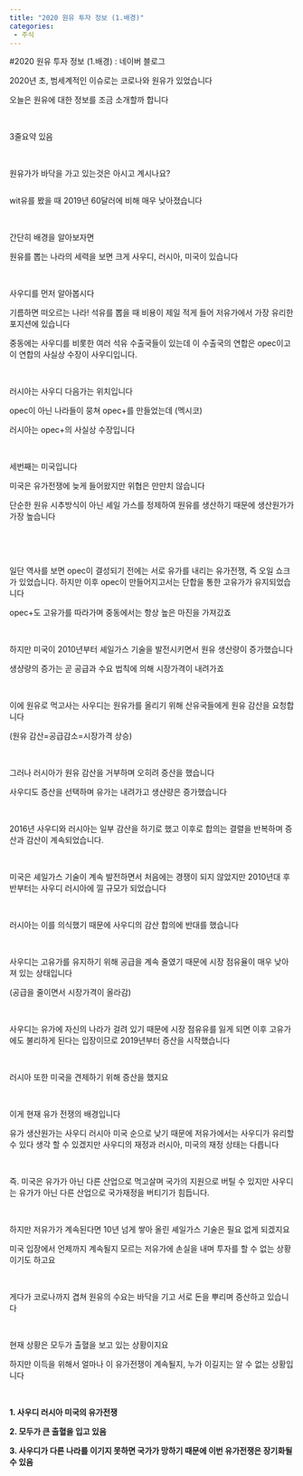 ```yaml
---
title: "2020 원유 투자 정보 (1.배경)"
categories:
 - 주식
---
```

#2020 원유 투자 정보 (1.배경) : 네이버 블로그
<div class="wrap_rabbit pcol2 _param(1) _postViewArea222003854564" id="post-view222003854564">
<!-- Rabbit HTML --><div class="se-viewer se-theme-default" lang="ko-KR">
<!-- SE_DOC_HEADER_END -->
<div class="se-main-container">
<div class="se-component se-text se-l-default" id="SE-dc9bb8dc-d0a9-47a4-b82d-714d8b4c7d9e">
<div class="se-component-content">
<div class="se-section se-section-text se-l-default">
<div class="se-module se-module-text">
<!-- SE-TEXT { --><p class="se-text-paragraph se-text-paragraph-align-" id="SE-d18f2c15-c01e-46ed-a9f6-8539f3db0637" style=""><span class="se-fs- se-ff-" id="SE-1da38376-ac1a-4978-a09f-78a378115d2c" style="">2020년 초, 범세계적인 이슈로는 코로나와 원유가 있었습니다</span></p><!-- } SE-TEXT --><!-- SE-TEXT { --><p class="se-text-paragraph se-text-paragraph-align-" id="SE-551d0c6a-d80b-41e6-9d55-559754242436" style=""><span class="se-fs- se-ff-" id="SE-a8e02554-0354-484a-ab51-b812402903ae" style="">오늘은 원유에 대한 정보를 조금 소개할까 합니다</span></p><!-- } SE-TEXT --><!-- SE-TEXT { --><p class="se-text-paragraph se-text-paragraph-align-" id="SE-a75da8e2-7f3d-47c0-b217-87a29a77dca4" style=""><span class="se-fs- se-ff-" id="SE-34bda5ec-29e8-438c-80f4-a4ada19f769a" style="">​</span></p><!-- } SE-TEXT --><!-- SE-TEXT { --><p class="se-text-paragraph se-text-paragraph-align-" id="SE-18e830ba-1659-478f-bae0-4a843105c140" style=""><span class="se-fs- se-ff-" id="SE-d04ba5b5-2021-4a70-aa15-305fac4ab6ae" style="">3줄요약 있음</span></p><!-- } SE-TEXT --><!-- SE-TEXT { --><p class="se-text-paragraph se-text-paragraph-align-" id="SE-7dc24a51-d05f-4de9-b6cc-8269a3510aef" style=""><span class="se-fs- se-ff-" id="SE-5f627375-864b-4ed9-afde-140f22975a79" style="">​</span></p><!-- } SE-TEXT --><!-- SE-TEXT { --><p class="se-text-paragraph se-text-paragraph-align-" id="SE-56c61d52-9c1a-4b73-b224-041f5892f600" style=""><span class="se-fs- se-ff-" id="SE-b9f2cd27-46e7-4dc6-87a7-afa5ad862929" style="">원유가가 바닥을 가고 있는것은 아시고 계시나요?</span></p><!-- } SE-TEXT -->
</div>
</div>
</div>
</div> <div class="se-component se-image se-l-default" id="SE-aca6586d-ec71-4c4e-b960-4b2d0fb066ea">
<div class="se-component-content se-component-content-normal">
<div class="se-section se-section-image se-l-default se-section-align-" style="max-width:662px;">
<div class="se-module se-module-image" style="">
<a class="se-module-image-link __se_image_link __se_link" data-linkdata='{"id" : "SE-aca6586d-ec71-4c4e-b960-4b2d0fb066ea", "src" : "https://postfiles.pstatic.net/MjAyMDA2MTdfMjc4/MDAxNTkyMzc3NTQ2MjMz.7VQ-C9sF_8AuY6ekfNBKfg_AlZXve9SR9xzfsZwBlTwg.OkhMSLcNZl4IbGStEClMuaEwGeFwIsewzNOFwkWxxkAg.PNG.dls32208/image.png", "linkUse" : "false", "link" : ""}' data-linktype="img" href="#" onclick="return false;" style="">
<img alt="" class="se-image-resource" data-height="350" data-lazy-src="https://postfiles.pstatic.net/MjAyMDA2MTdfMjc4/MDAxNTkyMzc3NTQ2MjMz.7VQ-C9sF_8AuY6ekfNBKfg_AlZXve9SR9xzfsZwBlTwg.OkhMSLcNZl4IbGStEClMuaEwGeFwIsewzNOFwkWxxkAg.PNG.dls32208/image.png?type=w966" data-width="662" src="https://raw.githubusercontent.com/rage147-OwO/rage147-OwO.github.io/master/_images/images/2023-01-182020 원유 투자 정보 (1.배경)/0.png">
</a>
</div>
</div>
</div>
</div> <div class="se-component se-text se-l-default" id="SE-4c74c120-f286-4184-9f29-0b1959dbc2c3">
<div class="se-component-content">
<div class="se-section se-section-text se-l-default">
<div class="se-module se-module-text">
<!-- SE-TEXT { --><p class="se-text-paragraph se-text-paragraph-align-" id="SE-71af15f8-f4af-41d1-8886-87f09e0e1da9" style=""><span class="se-fs- se-ff-" id="SE-4708a0cf-c156-4957-a82c-49ee4121caa8" style="">wit유를 봤을 때 2019년 60달러에 비해 매우 낮아졌습니다</span></p><!-- } SE-TEXT --><!-- SE-TEXT { --><p class="se-text-paragraph se-text-paragraph-align-" id="SE-df70f39c-a7a4-4929-8797-9a5173a0441f" style=""><span class="se-fs- se-ff-" id="SE-48c13fd6-d8cd-49ad-bebc-6caa10171ad8" style="">​</span></p><!-- } SE-TEXT --><!-- SE-TEXT { --><p class="se-text-paragraph se-text-paragraph-align-" id="SE-fc56ee42-a579-41cd-b645-ba2571fb07e3" style=""><span class="se-fs- se-ff-" id="SE-eff21b08-11dc-46a4-85f5-306c323124d6" style="">간단히 배경을 알아보자면</span></p><!-- } SE-TEXT --><!-- SE-TEXT { --><p class="se-text-paragraph se-text-paragraph-align-" id="SE-10ffece5-d90f-49dd-9bb4-c6f0b0741e10" style=""><span class="se-fs- se-ff-" id="SE-c354dd37-7f02-4e83-b7b6-da13643ad563" style="">원유를 뽑는 나라의 세력을 보면 크게 사우디, 러시아, 미국이 있습니다</span></p><!-- } SE-TEXT --><!-- SE-TEXT { --><p class="se-text-paragraph se-text-paragraph-align-" id="SE-51bd7097-7a13-4bbd-b41d-2963ebdddfa7" style=""><span class="se-fs- se-ff-" id="SE-ca62acab-ec74-47b1-969a-391c5a558877" style="">​</span></p><!-- } SE-TEXT --><!-- SE-TEXT { --><p class="se-text-paragraph se-text-paragraph-align-" id="SE-b35c01cd-7024-4b5f-8d93-c423aefd96d4" style=""><span class="se-fs- se-ff-" id="SE-e432c86e-a178-4d39-89a9-ea8b4cd933f3" style="">사우디를 먼저 알아봅시다</span></p><!-- } SE-TEXT --><!-- SE-TEXT { --><p class="se-text-paragraph se-text-paragraph-align-" id="SE-9b926a9b-4bd2-4901-a650-3c86f6193653" style=""><span class="se-fs- se-ff-" id="SE-3541dc90-fc91-4683-8735-14befeeeed9f" style="">기름하면 떠오르는 나라! 석유를 뽑을 때 비용이 제일 적게 들어 저유가에서 가장 유리한 포지션에 있습니다</span></p><!-- } SE-TEXT --><!-- SE-TEXT { --><p class="se-text-paragraph se-text-paragraph-align-" id="SE-ad23f33c-4fc8-4692-921d-db890535af68" style=""><span class="se-fs- se-ff-" id="SE-75950cfe-ce7b-4d7a-a636-1fce87bc5d77" style="">중동에는 사우디를 비롯한 여러 석유 수출국들이 있는데 이 수출국의 연합은 opec이고 이 연합의 사실상 수장이 사우디입니다. </span></p><!-- } SE-TEXT --><!-- SE-TEXT { --><p class="se-text-paragraph se-text-paragraph-align-" id="SE-4c9cda28-7f4a-4089-91a4-4394158cd5a6" style=""><span class="se-fs- se-ff-" id="SE-9860adae-7c32-473e-9c51-d4935b50fd46" style="">​</span></p><!-- } SE-TEXT --><!-- SE-TEXT { --><p class="se-text-paragraph se-text-paragraph-align-" id="SE-db48c402-cf8e-4542-816e-211648b22b67" style=""><span class="se-fs- se-ff-" id="SE-a926b69f-bc51-4b1a-b005-cc23411b30b0" style="">러시아는 사우디 다음가는 위치입니다</span></p><!-- } SE-TEXT --><!-- SE-TEXT { --><p class="se-text-paragraph se-text-paragraph-align-" id="SE-565086e2-e814-41b3-9efc-d3a4a92a6f02" style=""><span class="se-fs- se-ff-" id="SE-2f505601-c4ce-443d-ac9c-b33ac812853a" style="">opec이 아닌 나라들이 뭉쳐 opec+를 만들었는데 (멕시코)</span></p><!-- } SE-TEXT --><!-- SE-TEXT { --><p class="se-text-paragraph se-text-paragraph-align-" id="SE-617f262d-6282-4ee5-b199-cec8fd1bd0cf" style=""><span class="se-fs- se-ff-" id="SE-8914dcaf-e334-4af7-afbf-577383a8485c" style="">러시아는 opec+의 사실상 수장입니다</span></p><!-- } SE-TEXT --><!-- SE-TEXT { --><p class="se-text-paragraph se-text-paragraph-align-" id="SE-dad5d59a-0b7c-4033-896f-15e3de6672af" style=""><span class="se-fs- se-ff-" id="SE-a4a8f2fb-b632-4ab8-94d4-4466bc30e66b" style="">​</span></p><!-- } SE-TEXT --><!-- SE-TEXT { --><p class="se-text-paragraph se-text-paragraph-align-" id="SE-f3f7e1ae-e26b-4e24-9bac-1a72c661dc4e" style=""><span class="se-fs- se-ff-" id="SE-9b54f670-1b8a-4e8a-a49f-9232a496d8e8" style="">세번째는 미국입니다</span></p><!-- } SE-TEXT --><!-- SE-TEXT { --><p class="se-text-paragraph se-text-paragraph-align-" id="SE-9f5a2b41-bdd5-4fc7-894f-117abde88bd4" style=""><span class="se-fs- se-ff-" id="SE-481f7828-e168-4cf6-95a2-59f9b611d8dd" style="">미국은 유가전쟁에 늦게 들어왔지만 위협은 만만치 않습니다</span></p><!-- } SE-TEXT --><!-- SE-TEXT { --><p class="se-text-paragraph se-text-paragraph-align-" id="SE-d12a1d65-6e5e-4f67-958c-afd48cb8ce43" style=""><span class="se-fs- se-ff-" id="SE-4af0feed-0418-4308-9bcb-2981a3d627e2" style="">단순한 원유 시추방식이 아닌 셰일 가스를 정제하여 원유를 생산하기 때문에 생산원가가 가장 높습니다</span></p><!-- } SE-TEXT --><!-- SE-TEXT { --><p class="se-text-paragraph se-text-paragraph-align-" id="SE-d544538f-14dd-4a5f-9383-0a4815ecb269" style=""><span class="se-fs- se-ff-" id="SE-64d3b099-eaa3-4a9d-9e8f-985df3e4fc89" style="">​</span></p><!-- } SE-TEXT --><!-- SE-TEXT { --><p class="se-text-paragraph se-text-paragraph-align-" id="SE-074fa83e-060e-49c1-8fb2-655ad62b011d" style=""><span class="se-fs- se-ff-" id="SE-cee57799-3a7b-42f9-b551-aa8998b6b023" style="">​</span></p><!-- } SE-TEXT --><!-- SE-TEXT { --><p class="se-text-paragraph se-text-paragraph-align-" id="SE-f6036bb7-2bed-4575-8b9b-eec21c6a26e4" style=""><span class="se-fs- se-ff-" id="SE-a5f24832-2b6f-4b42-af5d-587e1689be0d" style="">일단 역사를 보면 opec이 결성되기 전에는 서로 유가를 내리는 유가전쟁, 즉 오일 쇼크가 있었습니다. 하지만 이후 opec이 만들어지고서는 단합을 통한 고유가가 유지되었습니다</span></p><!-- } SE-TEXT --><!-- SE-TEXT { --><p class="se-text-paragraph se-text-paragraph-align-" id="SE-cd379242-7cb8-4430-9053-1918a8414b93" style=""><span class="se-fs- se-ff-" id="SE-8f26dd17-284b-4260-8cc1-9b0c7e273814" style="">opec+도 고유가를 따라가며 중동에서는 항상 높은 마진을 가져갔죠</span></p><!-- } SE-TEXT --><!-- SE-TEXT { --><p class="se-text-paragraph se-text-paragraph-align-" id="SE-c334a919-5799-44a9-83ae-f0bf5a6db87f" style=""><span class="se-fs- se-ff-" id="SE-764bd7b6-ebc8-439f-9ac3-b35e498978ca" style="">​</span></p><!-- } SE-TEXT --><!-- SE-TEXT { --><p class="se-text-paragraph se-text-paragraph-align-" id="SE-753a13f4-4238-43aa-a1d2-fd89b26b00a7" style=""><span class="se-fs- se-ff-" id="SE-4e72fc28-d191-41de-9c84-9536407f968a" style="">하지만 미국이 2010년부터 셰일가스 기술을 발전시키면서 원유 생산량이 증가했습니다</span></p><!-- } SE-TEXT --><!-- SE-TEXT { --><p class="se-text-paragraph se-text-paragraph-align-" id="SE-9f76bada-b394-4964-8324-6d8c440d0bb6" style=""><span class="se-fs- se-ff-" id="SE-d94ba86d-8b66-4e82-9796-b828625468f1" style="">생샹량의 증가는 곧 공급과 수요 법칙에 의해 시장가격이 내려가죠</span></p><!-- } SE-TEXT --><!-- SE-TEXT { --><p class="se-text-paragraph se-text-paragraph-align-" id="SE-d406506b-bf74-4895-8a5f-3b27259f1fb7" style=""><span class="se-fs- se-ff-" id="SE-30b68075-924d-4f27-af07-ad4839e7b09a" style="">​</span></p><!-- } SE-TEXT --><!-- SE-TEXT { --><p class="se-text-paragraph se-text-paragraph-align-" id="SE-61d09bb5-0458-4a6f-bded-33560e7e02d4" style=""><span class="se-fs- se-ff-" id="SE-b0933daa-2441-4c4b-aa57-62cb7cac62b1" style="">이에 원유로 먹고사는 사우디는 원유가를 올리기 위해 산유국들에게 원유 감산을 요청합니다</span></p><!-- } SE-TEXT --><!-- SE-TEXT { --><p class="se-text-paragraph se-text-paragraph-align-" id="SE-dba5a627-10da-4cbe-b00d-1d806ed8b05d" style=""><span class="se-fs- se-ff-" id="SE-5c0a0ab5-dbf3-4605-85a8-e89acde48405" style="">(원유 감산=공급감소=시장가격 상승)</span></p><!-- } SE-TEXT --><!-- SE-TEXT { --><p class="se-text-paragraph se-text-paragraph-align-" id="SE-40ff7f82-311d-464c-8aab-394c141b1ae3" style=""><span class="se-fs- se-ff-" id="SE-29369c2d-43db-46aa-8d11-0034b0074868" style="">​</span></p><!-- } SE-TEXT --><!-- SE-TEXT { --><p class="se-text-paragraph se-text-paragraph-align-" id="SE-45f9e422-6c50-4c53-8411-dc6320e26a3d" style=""><span class="se-fs- se-ff-" id="SE-0bf45e2c-5405-4486-b04d-5bb06b29ac79" style="">그러나 러시아가 원유 감산을 거부하며 오히려 증산을 했습니다</span></p><!-- } SE-TEXT --><!-- SE-TEXT { --><p class="se-text-paragraph se-text-paragraph-align-" id="SE-bd75e2c1-35ee-41a2-8706-82c9dffdbae6" style=""><span class="se-fs- se-ff-" id="SE-fb2416a7-b974-44e9-bd8e-69e1af0c10f5" style="">사우디도 증산을 선택하며 유가는 내려가고 생샨량은 증가했습니다</span></p><!-- } SE-TEXT --><!-- SE-TEXT { --><p class="se-text-paragraph se-text-paragraph-align-" id="SE-feaec8d4-da2f-4095-877f-e7c6443c1a05" style=""><span class="se-fs- se-ff-" id="SE-5430ae28-8c88-474d-aace-c3b14c4bf7b3" style="">​</span></p><!-- } SE-TEXT --><!-- SE-TEXT { --><p class="se-text-paragraph se-text-paragraph-align-" id="SE-30c23f30-4292-4345-9d7e-3646a3246ba6" style=""><span class="se-fs- se-ff-" id="SE-7306375f-c8fb-4a17-93ce-2b8a821b6997" style="">2016년 사우디와 러시아는 일부 감산을 하기로 했고 이후로 합의는 결렬을 반복하며 증산과 감산이 계속되었습니다.</span></p><!-- } SE-TEXT --><!-- SE-TEXT { --><p class="se-text-paragraph se-text-paragraph-align-" id="SE-165b4d4f-2326-40fb-b7bc-0516c127f79a" style=""><span class="se-fs- se-ff-" id="SE-004f572f-fa68-4fbf-b218-adbc397ca2ed" style="">​</span></p><!-- } SE-TEXT --><!-- SE-TEXT { --><p class="se-text-paragraph se-text-paragraph-align-" id="SE-770ce076-bb2a-4a9b-b11a-e740ad960249" style=""><span class="se-fs- se-ff-" id="SE-a2630b69-57d2-489a-92df-60bd3303453f" style="">미국은 셰일가스 기술이 계속 발전하면서 처음에는 경쟁이 되지 않았지만 2010년대 후반부터는 사우디 러시아에 낄 규모가 되었습니다</span></p><!-- } SE-TEXT --><!-- SE-TEXT { --><p class="se-text-paragraph se-text-paragraph-align-" id="SE-ad3dfe31-af32-4211-b94f-6f3e144767b9" style=""><span class="se-fs- se-ff-" id="SE-be06d7fe-817e-4c5d-95b3-be0cb9609f78" style="">​</span></p><!-- } SE-TEXT --><!-- SE-TEXT { --><p class="se-text-paragraph se-text-paragraph-align-" id="SE-c42ae3c9-e741-4507-aecc-13f9c46514e2" style=""><span class="se-fs- se-ff-" id="SE-030b999b-b891-4229-ab92-8dca6e81d571" style="">러시아는 이를 의식했기 때문에 사우디의 감산 합의에 반대를 했습니다</span></p><!-- } SE-TEXT --><!-- SE-TEXT { --><p class="se-text-paragraph se-text-paragraph-align-" id="SE-ada378a7-e38b-4afd-8d04-4d0055031461" style=""><span class="se-fs- se-ff-" id="SE-a4864bd0-063a-4995-b956-dfbf49ad9711" style="">​</span></p><!-- } SE-TEXT --><!-- SE-TEXT { --><p class="se-text-paragraph se-text-paragraph-align-" id="SE-7dcbd1bb-5f46-4cc2-bd23-41bb557075d4" style=""><span class="se-fs- se-ff-" id="SE-8a2e74c3-0bed-444b-8ed4-91d46cf7964a" style="">사우디는 고유가를 유지하기 위해 공급을 계속 줄였기 때문에 시장 점유율이 매우 낮아져 있는 상태입니다</span></p><!-- } SE-TEXT --><!-- SE-TEXT { --><p class="se-text-paragraph se-text-paragraph-align-" id="SE-2ab20c99-d718-478f-94f1-689499b57e6e" style=""><span class="se-fs- se-ff-" id="SE-f2e44a56-a1ee-4171-9729-2712c8fee1e8" style="">(공급을 줄이면서 시장가격이 올라감)</span></p><!-- } SE-TEXT --><!-- SE-TEXT { --><p class="se-text-paragraph se-text-paragraph-align-" id="SE-5f4789b4-95fd-401a-8663-7499bcf30ab8" style=""><span class="se-fs- se-ff-" id="SE-17b243fb-ff0f-4e53-ad0a-dd5677af777a" style="">​</span></p><!-- } SE-TEXT --><!-- SE-TEXT { --><p class="se-text-paragraph se-text-paragraph-align-" id="SE-5e9e2d85-ce3f-459c-aade-f431ea304a9f" style=""><span class="se-fs- se-ff-" id="SE-d2bfb9fb-3b1b-484f-993e-0b056f531944" style="">사우디는 유가에 자신의 나라가 걸려 있기 때문에 시장 점유유를 잃게 되면 이후 고유가에도 불리하게 된다는 입장이므로 2019년부터 증산을 시작했습니다</span></p><!-- } SE-TEXT --><!-- SE-TEXT { --><p class="se-text-paragraph se-text-paragraph-align-" id="SE-41a58fcf-2654-4a70-b021-3ce220d9aa71" style=""><span class="se-fs- se-ff-" id="SE-8075866f-dcc0-4659-ae91-019f7ccfe64c" style="">​</span></p><!-- } SE-TEXT --><!-- SE-TEXT { --><p class="se-text-paragraph se-text-paragraph-align-" id="SE-6d2d9872-ff36-4c75-8ca4-47a73ea5cf2e" style=""><span class="se-fs- se-ff-" id="SE-3213affd-4c53-4d0c-8798-0420afcf17c5" style="">러시아 또한 미국을 견제하기 위해 증산을 했지요</span></p><!-- } SE-TEXT --><!-- SE-TEXT { --><p class="se-text-paragraph se-text-paragraph-align-" id="SE-d08669bc-1240-40fd-be76-8d8ee062ec65" style=""><span class="se-fs- se-ff-" id="SE-d3c41380-b94d-47f3-b6c3-a5b5a6634dce" style="">​</span></p><!-- } SE-TEXT --><!-- SE-TEXT { --><p class="se-text-paragraph se-text-paragraph-align-" id="SE-2c139b8a-d557-4fd0-a3ce-3aef31f03880" style=""><span class="se-fs- se-ff-" id="SE-314136e8-0e98-4fed-8ff8-f427f451a6a4" style="">이게 현재 유가 전쟁의 배경입니다</span></p><!-- } SE-TEXT --><!-- SE-TEXT { --><p class="se-text-paragraph se-text-paragraph-align-" id="SE-f7e90cbd-9972-497f-acd2-19b6415fd2ea" style=""><span class="se-fs- se-ff-" id="SE-6d32bcb2-bc73-4aaf-bda2-71d18b291bb5" style="">유가 생산원가는 사우디 러시아 미국 순으로 낮기 때문에 저유가에서는 사우디가 유리할 수 있다 생각 할 수 있겠지만 사우디의 재정과 러시아, 미국의 재정 상태는 다릅니다</span></p><!-- } SE-TEXT --><!-- SE-TEXT { --><p class="se-text-paragraph se-text-paragraph-align-" id="SE-77ff0d90-5529-4518-ac6c-c1eae4e3a73b" style=""><span class="se-fs- se-ff-" id="SE-5d834067-1570-4b9e-907b-0dda77674676" style="">​</span></p><!-- } SE-TEXT --><!-- SE-TEXT { --><p class="se-text-paragraph se-text-paragraph-align-" id="SE-85aa8879-1ac9-44b7-8040-e6995363cd21" style=""><span class="se-fs- se-ff-" id="SE-e4c87865-ffb1-4310-8a9a-129738a463c9" style="">즉. 미국은 유가가 아닌 다른 산업으로 먹고살며 국가의 지원으로 버틸 수 있지만 사우디는 유가가 아닌 다른 산업으로 국가재정을 버티기가 힘듭니다.</span></p><!-- } SE-TEXT --><!-- SE-TEXT { --><p class="se-text-paragraph se-text-paragraph-align-" id="SE-a51160a2-0662-484d-9155-fd60d88e2e2b" style=""><span class="se-fs- se-ff-" id="SE-83a8fbb0-81b6-4426-8b9f-41ab73f0e86f" style="">​</span></p><!-- } SE-TEXT --><!-- SE-TEXT { --><p class="se-text-paragraph se-text-paragraph-align-" id="SE-f8b186ab-5855-4b17-a233-0fc0689ead24" style=""><span class="se-fs- se-ff-" id="SE-29f3e906-9009-405f-b6de-338e47179da4" style="">하지만 저유가가 계속된다면 10년 넘게 쌓아 올린 셰일가스 기술은 필요 없게 되겠지요</span></p><!-- } SE-TEXT --><!-- SE-TEXT { --><p class="se-text-paragraph se-text-paragraph-align-" id="SE-0d4724cc-3e51-409e-b8e0-5011c2a7bf69" style=""><span class="se-fs- se-ff-" id="SE-aa5af652-c6c7-475c-b9b8-ed00e11c7c6e" style="">미국 입장에서 언제까지 계속될지 모르는 저유가에 손실을 내며 투자를 할 수 없는 상황이기도 하고요</span></p><!-- } SE-TEXT --><!-- SE-TEXT { --><p class="se-text-paragraph se-text-paragraph-align-" id="SE-38848509-df4e-4454-8d3f-c1177205691c" style=""><span class="se-fs- se-ff-" id="SE-abedde05-7838-4181-bd2d-5435ebb24620" style="">​</span></p><!-- } SE-TEXT --><!-- SE-TEXT { --><p class="se-text-paragraph se-text-paragraph-align-" id="SE-fcde1fa6-846a-4806-81e9-31aeaee35f13" style=""><span class="se-fs- se-ff-" id="SE-9eae8084-d15f-4de2-82bd-6ae9f7e1bf9a" style="">게다가 코로나까지 겹쳐 원유의 수요는 바닥을 기고 서로 돈을 뿌리며 증산하고 있습니다</span></p><!-- } SE-TEXT --><!-- SE-TEXT { --><p class="se-text-paragraph se-text-paragraph-align-" id="SE-f435cd69-581e-47f1-8a6f-65ec8cd0c236" style=""><span class="se-fs- se-ff-" id="SE-1dac4b9c-99ad-4c04-96ad-f3fc3a555bdd" style="">​</span></p><!-- } SE-TEXT --><!-- SE-TEXT { --><p class="se-text-paragraph se-text-paragraph-align-" id="SE-5de8b3dd-77d2-497e-94e0-0205d72add79" style=""><span class="se-fs- se-ff-" id="SE-d5f26a0a-a607-4e04-963b-2b2a69d78e5b" style="">현재 상황은 모두가 출혈을 보고 있는 상황이지요</span></p><!-- } SE-TEXT --><!-- SE-TEXT { --><p class="se-text-paragraph se-text-paragraph-align-" id="SE-be8b0971-f7d3-48cd-a3e1-a672088d9b21" style=""><span class="se-fs- se-ff-" id="SE-38b09ab5-7aea-48e7-b425-c28fefe7b913" style="">하지만 이득을 위해서 얼마나 이 유가전쟁이 계속될지, 누가 이길지는 알 수 없는 상황입니다</span></p><!-- } SE-TEXT --><!-- SE-TEXT { --><p class="se-text-paragraph se-text-paragraph-align-" id="SE-8a6dff87-1027-482c-af1d-5eca26a2f959" style=""><span class="se-fs- se-ff-" id="SE-2c297632-368c-452e-acfb-0e24f95e417f" style="">​</span></p><!-- } SE-TEXT --><!-- SE-TEXT { --><p class="se-text-paragraph se-text-paragraph-align-" id="SE-92b45ae3-497c-4069-884b-a6a81633908b" style=""><span class="se-fs- se-ff-" id="SE-de4e5658-68a9-4afe-a48d-ff23e38a3cb9" style=""><b>1. 사우디 러시아 미국의 유가전쟁</b></span></p><!-- } SE-TEXT --><!-- SE-TEXT { --><p class="se-text-paragraph se-text-paragraph-align-" id="SE-dafa4d1a-ade9-4d4f-9efb-a6317249cbdd" style=""><span class="se-fs- se-ff-" id="SE-9f2b1417-f9f9-4300-8f0f-a32fd3d8cf44" style=""><b>2. 모두가 큰 출혈을 입고 있음</b></span></p><!-- } SE-TEXT --><!-- SE-TEXT { --><p class="se-text-paragraph se-text-paragraph-align-" id="SE-403cc47f-907a-4e7e-9906-d8cb6337105e" style=""><span class="se-fs- se-ff-" id="SE-63cc0fa5-d2ee-49ec-b9d3-891e1e540836" style=""><b>3. 사우디가 다른 나라를 이기지 못하면 국가가 망하기 때문에 이번 유가전쟁은 장기화될수 있음</b></span></p><!-- } SE-TEXT --><!-- SE-TEXT { --><p class="se-text-paragraph se-text-paragraph-align-" id="SE-0701feab-8ffd-4d9d-b067-c4e8619972f0" style=""><span class="se-fs- se-ff-" id="SE-9a9fd1c9-4044-4360-9cf5-89aa3aea36a3" style="">​</span></p><!-- } SE-TEXT --><!-- SE-TEXT { --><p class="se-text-paragraph se-text-paragraph-align-" id="SE-0ceafb2e-71f2-4717-b992-90f47df6cfbe" style=""><span class="se-fs- se-ff-" id="SE-ee1beccd-1c53-473c-b0c8-e22593ef9218" style="">​</span></p><!-- } SE-TEXT --><!-- SE-TEXT { --><p class="se-text-paragraph se-text-paragraph-align-" id="SE-a94a0a2c-ceb6-49e5-b7f9-671e4f940d45" style=""><span class="se-fs- se-ff-" id="SE-94dbaae4-1684-4dde-af7e-21a3c3cb64ef" style="">​</span></p><!-- } SE-TEXT -->
</div>
</div>
</div>
</div> </div>
</div>
</div>